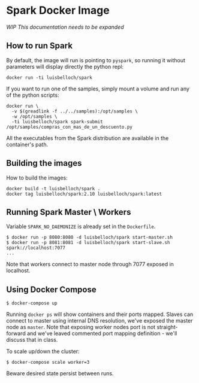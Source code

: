 # Spark Docker Image

_WIP This documentation needs to be expanded_

## How to run Spark

By default, the image will run is pointing to `pyspark`, so running it without parameters will display directly the python repl:

```
docker run -ti luisbelloch/spark 
```

If you want to run one of the samples, simply mount a volume and run any of the python scripts:

```
docker run \
  -v $(greadlink -f ../../samples):/opt/samples \
  -w /opt/samples \
  -ti luisbelloch/spark spark-submit /opt/samples/compras_con_mas_de_un_descuento.py
```

All the executables from the Spark distribution are available in the container's path.

## Building the images

How to build the images:

```
docker build -t luisbelloch/spark .
docker tag luisbelloch/spark:2.10 luisbelloch/spark:latest
```

## Running Spark Master \ Workers

Variable `SPARK_NO_DAEMONIZE` is already set in the `Dockerfile`.

```
$ docker run -p 8080:8080 -d luisbelloch/spark start-master.sh
$ docker run -p 8081:8081 -d luisbelloch/spark start-slave.sh spark://localhost:7077
...
```

Note that workers connect to master node through 7077 exposed in localhost.

## Using Docker Compose

```
$ docker-compose up
```

Running `docker ps` will show containers and their ports mapped. Slaves can connect to master using internal DNS resolution, we've exposed the master node as `master`. Note that exposing worker nodes port is not straight-forward and we've leaved commented port mapping definition - we'll discuss that in class.

To scale up/down the cluster:

```
$ docker-compose scale worker=3
```

Beware desired state persist between runs.

